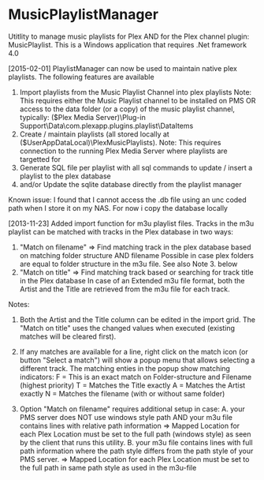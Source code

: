 MusicPlaylistManager
====================

Utitlity to manage music playlists for Plex AND for the Plex channel plugin: MusicPlaylist. 
This is a Windows application that requires .Net framework 4.0

[2015-02-01]
PlaylistManager can now be used to maintain native plex playlists.
The following features are available
1.  Import playlists from the Music Playlist Channel into plex playlists
    Note: This requires either the Music Playlist channel to be installed on PMS 
          OR access to the data folder (or a copy) of the music playlist channel, typically:
		     ($Plex Media Server)\Plug-in Support\Data\com.plexapp.plugins.playlist\DataItems
2.  Create / maintain playlists (all stored locally at ($UserAppDataLocal)\PlexMusicPlaylists).
    Note: This requires connection to the running Plex Media Server where playlists are targetted for
3.  Generate SQL file per playlist with all sql commands to update / insert a playlist to the plex database
4.  and/or Update the sqlite database directly from the playlist manager

Known issue:
I found that I cannot access the .db file using an unc coded path when I store it on my NAS.
For now i copy the database locally


[2013-11-23]
Added import function for m3u playlist files.
Tracks in the m3u playlist can be matched with tracks in the Plex database in two ways:
1. "Match on filename"
    => Find matching track in the plex database based on matching folder structure AND filename
	Possible in case plex folders are equal to folder structure in the m3u file. 
	See also Note 3. below
2. "Match on title"
    => Find matching track based or searching for track title in the Plex database
	In case of an Extended m3u file format, both the Artist and the Title are retrieved from the m3u file for each track.

Notes: 
1. Both the Artist and the Title column can be edited in the import grid. The "Match on title" uses the changed values when executed (existing matches will be cleared first).

2. If any matches are available for a line, right click on the match icon (or button "Select a match") will show a popup menu that allows selecting a different track. The matching enties in the popup show matching indicators:
	F = This is an exact match on Folder-structure and Filename (highest priority)
	T = Matches the Title exactly
	A = Matches the Artist exactly
	N = Matches the filename (with or without same folder)

3. Option "Match on filename" requires additional setup in case:
	A. your PMS server does NOT use windows style path AND your m3u file contains lines with relative path information
	   => Mapped Location for each Plex Location must be set to the full path (windows style) as seen by the client that runs this utility.
	B. your m3u file contains lines with full path information where the path style differs from the path style of your PMS server.
	   => Mapped Location for each Plex Location must be set to the full path in same path style as used in the m3u-file

			